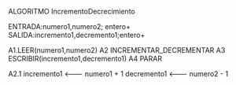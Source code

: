 ALGORITMO IncrementoDecrecimiento

ENTRADA:numero1,numero2; entero+
SALIDA:incremento1,decremento1;entero+

A1.LEER(numero1,numero2)
A2 INCREMENTAR_DECREMENTAR
A3 ESCRIBIR(incremento1,decremento1)
A4 PARAR

A2.1
    incremento1 <--- numero1 + 1
    decremento1 <--- numero2 - 1